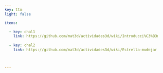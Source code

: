 ```yaml
---
key: ttm
light: false

items:

  - key: chal1
    link: https://github.com/mat3d/actividades3d/wiki/Introducci%C3%B3n-a-BlocksCAD
    
  - key: chal2
    link: https://github.com/mat3d/actividades3d/wiki/Estrella-mudejar


 
---
```


